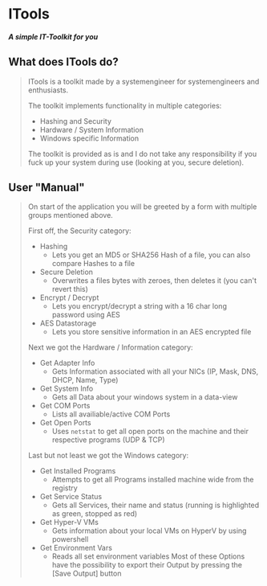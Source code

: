 # ITools
##### A simple IT-Toolkit for you

## What does ITools do?
> ITools is a toolkit made by a systemengineer for systemengineers and enthusiasts.
> 
> The toolkit implements functionality in multiple categories:
> * Hashing and Security
> * Hardware / System Information
> * Windows specific Information 
> 
> The toolkit is provided as is and I do not take any responsibility if you fuck up your system during use (looking at you, secure deletion).

## User "Manual"
> On start of the application you will be greeted by a form with multiple groups mentioned above.
> 
> First off, the Security category:
> * Hashing
>   * Lets you get an MD5 or SHA256 Hash of a file, you can also compare Hashes to a file
> * Secure Deletion
>   * Overwrites a files bytes with zeroes, then deletes it (you can't revert this)
> * Encrypt / Decrypt
>   * Lets you encrypt/decrypt a string with a 16 char long password using AES
> * AES Datastorage
>   * Lets you store sensitive information in an AES encrypted file
> 
> Next we got the Hardware / Information category:
> * Get Adapter Info
>   * Gets Information associated with all your NICs (IP, Mask, DNS, DHCP, Name, Type)
> * Get System Info 
>   * Gets all Data about your windows system in a data-view
> * Get COM Ports
>   * Lists all availiable/active COM Ports
> * Get Open Ports
>   * Uses ```netstat``` to get all open ports on the machine and their respective programs (UDP & TCP) 
> 
> Last but not least we got the Windows category:
> * Get Installed Programs
>   * Attempts to get all Programs installed machine wide from the registry
> * Get Service Status
>   * Gets all Services, their name and status (running is highlighted as green, stopped as red)
> * Get Hyper-V VMs
>   * Gets information about your local VMs on HyperV by using powershell
> * Get Environment Vars
>   * Reads all set environment variables
> Most of these Options have the possibility to export their Output by pressing the [Save Output] button

